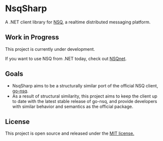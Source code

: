 NsqSharp
========

A .NET client library for [NSQ](https://github.com/bitly/nsq), a realtime distributed messaging platform.

## Work in Progress

This project is currently under development.

If you want to use NSQ from .NET today, check out [NSQnet](https://github.com/ClothesHorse/NSQnet).

## Goals
- NsqSharp aims to be a structurally similar port of the official NSQ client, [go-nsq](https://github.com/bitly/go-nsq).
- As a result of structural similarity, this project aims to keep the client up to date with the latest stable release of go-nsq, and provide developers with similar behavior and semantics as the official package.

## License

This project is open source and released under the [MIT license.](LICENSE)